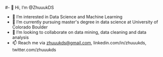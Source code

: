 #- 👋 Hi, I’m @ZhuuukDS
- 👀 I’m interested in Data Science and Machine Learning
- 🌱 I’m currently pursuing master's degree in data science at University of Colorado Boulder
- 💞️ I’m looking to collaborate on data mining, data cleaning and data analysis
- 📫 Reach me via zhuuukds@gmail.com, linkedin.com/in/zhuuukds, twitter.com/zhuuukds

<!---
ZhuuukDS/ZhuuukDS is a ✨ special ✨ repository because its `README.md` (this file) appears on your GitHub profile.
You can click the Preview link to take a look at your changes.
--->
